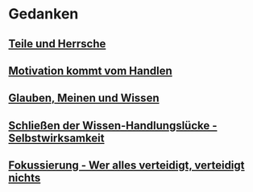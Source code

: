 # Gedanken

## [Teile und Herrsche](/pages/teile-und-hersche.md)

## [Motivation kommt vom Handlen](/pages/motivation-vom-handlen.md)

## [Glauben, Meinen und Wissen](/pages/glauben-meinen-wissen.md)

## [Schließen der Wissen-Handlungslücke - Selbstwirksamkeit](/pages/selbstwirksamkeit.md)

## [Fokussierung - Wer alles verteidigt, verteidigt nichts](/pages/fokussierung.md)
